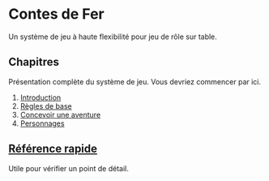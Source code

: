 # Contes de Fer

Un système de jeu à haute flexibilité pour jeu de rôle sur table.

## Chapitres

Présentation complète du système de jeu.
Vous devriez commencer par ici.

1. [Introduction](/chapters/01-intro/french.md)
2. [Règles de base](/chapters/02-core/french.md)
3. [Concevoir une aventure](/chapters/03-adventure/french.md)
4. [Personnages](/chapters/04-characters/french.md)

## [Référence rapide](/reference/french.md)

Utile pour vérifier un point de détail.
